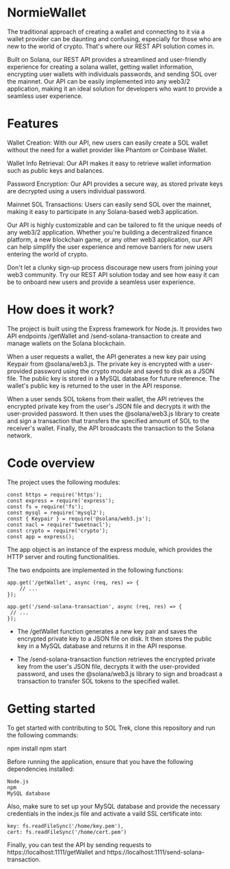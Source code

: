 # NormieWallet
The traditional approach of creating a wallet and connecting to it via a wallet provider can be daunting and confusing, especially for those who are new to the world of crypto. That's where our REST API solution comes in.

Built on Solana, our REST API provides a streamlined and user-friendly experience for creating a solana wallet, getting wallet information, encrypting user wallets with individuals passwords, and sending SOL over the mainnet. Our API can be easily implemented into any web3/2 application, making it an ideal solution for developers who want to provide a seamless user experience.

# Features

Wallet Creation: With our API, new users can easily create a SOL wallet without the need for a wallet provider like Phantom or Coinbase Wallet.

Wallet Info Retrieval: Our API makes it easy to retrieve wallet information such as public keys and balances.

Password Encryption: Our API provides a secure way, as stored private keys are decrypted using a users individual password.

Mainnet SOL Transactions: Users can easily send SOL over the mainnet, making it easy to participate in any Solana-based web3 application.

Our API is highly customizable and can be tailored to fit the unique needs of any web3/2 application. Whether you're building a decentralized finance platform, a new blockchain game, or any other web3 application, our API can help simplify the user experience and remove barriers for new users entering the world of crypto.

Don't let a clunky sign-up process discourage new users from joining your web3 community. Try our REST API solution today and see how easy it can be to onboard new users and provide a seamless user experience.

# How does it work?
The project is built using the Express framework for Node.js. It provides two API endpoints /getWallet and /send-solana-transaction to create and manage wallets on the Solana blockchain.

When a user requests a wallet, the API generates a new key pair using Keypair from @solana/web3.js. The private key is encrypted with a user-provided password using the crypto module and saved to disk as a JSON file. The public key is stored in a MySQL database for future reference. The wallet's public key is returned to the user in the API response.

When a user sends SOL tokens from their wallet, the API retrieves the encrypted private key from the user's JSON file and decrypts it with the user-provided password. It then uses the @solana/web3.js library to create and sign a transaction that transfers the specified amount of SOL to the receiver's wallet. Finally, the API broadcasts the transaction to the Solana network.

# Code overview
The project uses the following modules:
```
const https = require('https');
const express = require('express');
const fs = require('fs');
const mysql = require('mysql2');
const { Keypair } = require('@solana/web3.js');
const nacl = require('tweetnacl');
const crypto = require('crypto');
const app = express();
```
The app object is an instance of the express module, which provides the HTTP server and routing functionalities.

The two endpoints are implemented in the following functions:

```
app.get('/getWallet', async (req, res) => {
    // ...
});
```

```
app.get('/send-solana-transaction', async (req, res) => {
 // ...
});
```

- The /getWallet function generates a new key pair and saves the encrypted private key to a JSON file on disk. It then stores the public key in a MySQL database and returns it in the API response.

- The /send-solana-transaction function retrieves the encrypted private key from the user's JSON file, decrypts it with the user-provided password, and uses the @solana/web3.js library to sign and broadcast a transaction to transfer SOL tokens to the specified wallet.

# Getting started
To get started with contributing to SOL Trek, clone this repository and run the following commands:

npm install
npm start

Before running the application, ensure that you have the following dependencies installed:

```
Node.js
npm
MySQL database
```

Also, make sure to set up your MySQL database and provide the necessary credentials in the index.js file and activate a vaild SSL certificate into:
```
key: fs.readFileSync('/home/key.pem'),
cert: fs.readFileSync('/home/cert.pem')
```

Finally, you can test the API by sending requests to https://localhost:1111/getWallet and https://localhost:1111/send-solana-transaction.
